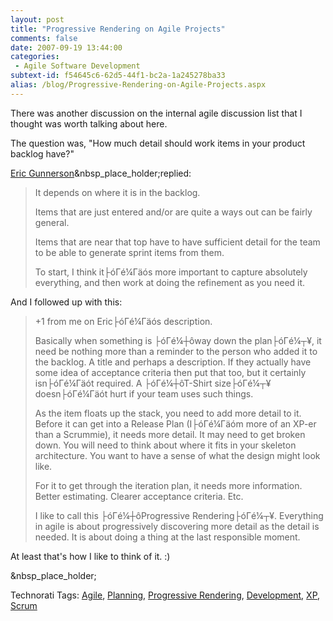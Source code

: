 ```yaml
---
layout: post
title: "Progressive Rendering on Agile Projects"
comments: false
date: 2007-09-19 13:44:00
categories:
 - Agile Software Development
subtext-id: f54645c6-62d5-44f1-bc2a-1a245278ba33
alias: /blog/Progressive-Rendering-on-Agile-Projects.aspx
---
```



There was another discussion on the internal agile discussion list that I thought was worth talking about here.

The question was, "How much detail should work items in your product backlog have?"

[Eric Gunnerson](http://blogs.msdn.com/ericgu/)&nbsp_place_holder;replied:

> It depends on where it is in the backlog. 
> 
> Items that are just entered and/or are quite a ways out can be fairly general. 
> 
> Items that are near that top have to have sufficient detail for the team to be able to generate sprint items from them. 
> 
> To start, I think it├óΓé¼Γäós more important to capture absolutely everything, and then work at doing the refinement as you need it. 

And I followed up with this: 

> +1 from me on Eric├óΓé¼Γäós description. 
> 
> Basically when something is ├óΓé¼┼ôway down the plan├óΓé¼┬¥, it need be nothing more than a reminder to the person who added it to the backlog. A title and perhaps a description. If they actually have some idea of acceptance criteria then put that too, but it certainly isn├óΓé¼Γäót required. A ├óΓé¼┼ôT-Shirt size├óΓé¼┬¥ doesn├óΓé¼Γäót hurt if your team uses such things. 
> 
> As the item floats up the stack, you need to add more detail to it. Before it can get into a Release Plan (I├óΓé¼Γäóm more of an XP-er than a Scrummie), it needs more detail. It may need to get broken down. You will need to think about where it fits in your skeleton architecture. You want to have a sense of what the design might look like. 
> 
> For it to get through the iteration plan, it needs more information. Better estimating. Clearer acceptance criteria. Etc. 
> 
> I like to call this ├óΓé¼┼ôProgressive Rendering├óΓé¼┬¥. Everything in agile is about progressively discovering more detail as the detail is needed. It is about doing a thing at the last responsible moment.

At least that's how I like to think of it. :)

&nbsp_place_holder;

Technorati Tags: [Agile](http://technorati.com/tags/Agile), [Planning](http://technorati.com/tags/Planning), [Progressive Rendering](http://technorati.com/tags/Progressive%20Rendering), [Development](http://technorati.com/tags/Development), [XP](http://technorati.com/tags/XP), [Scrum](http://technorati.com/tags/Scrum)

